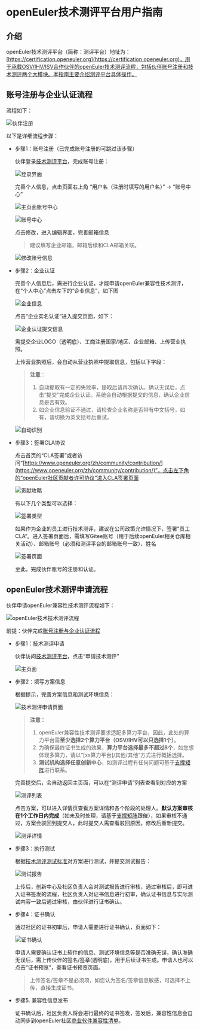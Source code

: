 # openEuler技术测评平台用户指南

## 介绍
openEuler技术测评平台（简称：测评平台）地址为：[https://certification.openeuler.org](https://certification.openeuler.org)，用于承载OSV/IHV/ISV合作伙伴的openEuler技术测评流程，包括伙伴账号注册和技术测评两个大模块。本指南主要介绍测评平台具体操作。

## 账号注册与企业认证流程
流程如下：

![伙伴注册](docs/平台用户指南/伙伴注册.png)

以下是详细流程步骤：

- 步骤1：账号注册（已完成账号注册的可跳过该步骤）

  伙伴登录[技术测评平台](https://certification.openeuler.org)，完成账号注册：

  ![登录界面](docs/平台用户指南/登录界面.png)

  完善个人信息，点击页面右上角 “用户名（注册时填写的用户名）” -> “账号中心”

  ![主页面账号中心](docs/平台用户指南/主页面账号中心.png)

  ![账号中心](docs/平台用户指南/账号中心.png)

  点击修改，进入编辑界面，完善邮箱信息

  > 建议填写企业邮箱，邮箱后续和CLA邮箱关联。

  ![修改账号信息](docs/平台用户指南/修改账号信息.png)

- 步骤2：企业认证

  完善个人信息后，需进行企业认证，才能申请openEuler兼容性技术测评，在“个人中心”点击左下的“企业信息”，如下图

  ![企业信息](docs/平台用户指南/企业认证.png)

  点击“企业实名认证”进入提交页面，如下：

  ![企业认证提交信息](docs/平台用户指南/企业认证需手动填写信息.png)

  需提交企业LOGO（透明底）、工商注册国家/地区、企业邮箱、上传营业执照。

  上传营业执照后，会自动从营业执照中提取信息，包括以下字段：

  > **注意**：
  >
  > 1. 自动提取有一定的失败率，提取后请再次确认。确认无误后，点击“提交”完成企业认证。系统会自动根据提交的信息，确认企业信息是否有效。
  > 2. 如企业信息验证不通过，请检查企业名称是否带有中文括号，如有，请切换为英文括号后重试。
  
  ![自动识别](docs/平台用户指南/企业认证自动识别信息.png)

- 步骤3：签署CLA协议

  点击首页的“CLA签署”或者访问“[https://www.openeuler.org/zh/community/contribution/](https://www.openeuler.org/zh/community/contribution/)”，点击左下角的“openEuler社区贡献者许可协议”进入CLA签署页面

  ![贡献攻略](docs/平台用户指南/CLA签署指导.png)

  有以下几个类型可以选择：

  ![签署类型](docs/平台用户指南/CLA签署类型选择.png)

  如果作为企业的员工进行技术测评，建议在公司政策允许情况下，签署“员工CLA”。进入签署页面后，需填写Gitee账号（用于后续openEuler相关仓库相关活动）、邮箱账号（必须和测评平台的邮箱账号一致）、姓名

  ![签署页面](docs/平台用户指南/个人&员工CLA.png)

  至此，完成伙伴账号的注册和认证。


## openEuler技术测评申请流程
伙伴申请openEuler兼容性技术测评流程如下：

![openEuler技术技术测评流程](docs/openEuler技术测评流程.png)

前提：伙伴完成[账号注册与企业认证流程](#账号注册与企业认证流程)

- 步骤1：技术测评申请
  
  伙伴访问[技术测评平台](https://certification.openeuler.org)，点击“申请技术测评”

  ![主页面](docs/平台用户指南/主界面.png)
  
- 步骤2：填写方案信息
  
  根据提示，完善方案信息和测试环境信息：
  
  ![技术测评申请页面](docs/平台用户指南/技术测评申请页面.png)

  > **注意**：
  >
  > 1. openEuler兼容性技术测评要求适配多算力平台，因此，此处的算力平台需**至少选择2个算力平台（OSV/IHV可以只选择1个）**。
  > 2. 为确保最终证书生成的效果，**算力平台选择最多不超过8个**，如您想体现多算力，请以“[xx算力平台]/其他/其他”方式进行概括选择。
  > 3. **测试机构选择任意创新中心**，如测评过程有任何问题可基于[支撑矩阵](https://gitee.com/openeuler/technical-certification/issues/I87HDL?from=project-issue)进行联系。
  
  完善提交后，会自动返回主页面，可以在“测评申请”列表查看到对应的方案
  
  ![测评列表](docs/平台用户指南/测评申请列表.png)
  
  点击方案，可以进入详情页查看方案详情和各个阶段的处理人。**默认方案审核在1个工作日内完成**（如未及时处理，请基于[支撑矩阵](https://gitee.com/openeuler/technical-certification/issues/I87HDL?from=project-issue)跟催），如果审核不通过，方案会驳回到提交人，此时提交人需查看驳回原因，修改后重新提交。
  
  ![测评详情](docs/平台用户指南/测评详情.png)
  
- 步骤3：执行测试

  根据[技术测评测试标准](README.md#测试标准)对方案进行测试，并提交测试报告：

  ![测试报告](docs/平台用户指南/上传测试报告.png)

  上传后，创新中心及社区负责人会对测试报告进行审核，通过审核后，即可进入证书签发的流程，社区负责人对证书信息进行初审，确认证书信息与实际测试内容一致后通过审核，由伙伴进行证书确认。

- 步骤4：证书确认

  通过社区的证书初审后，申请人需要进行证书确认，页面如下：

  ![证书确认](docs/平台用户指南/证书确认.png)

  申请人需要确认证书上软件的信息、测试环境信息等是否准确无误，确认准确无误后，需上传伙伴的签名/签章(透明底)，用于后续证书生成。申请人也可以点击“证书预览”，查看证书预览页面。

  > 上传签名/签章不是必须项，如您认为签名/签章信息敏感，可选择不上传，直接生成证书。

- 步骤5. 兼容性信息发布

  证书确认后，社区负责人将会进行最终的证书签发，签发后，兼容性信息会自动同步到openEuler社区[商业软件兼容性清单](https://www.openeuler.org/zh/compatibility/)。

